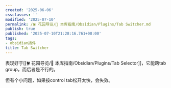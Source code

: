 ```yaml
---
created: '2025-06-06'
cssclasses: ''
modified: '2025-07-10'
permalink: /🍀 花园导览/🧰 本库指南/Obsidian/Plugins/Tab Switcher.md
publish: true
published: '2025-07-10T21:28:16.761+08:00'
tags:
- obsidian插件
title: Tab Switcher
---
```

表现好于[[🍀 花园导览/🧰 本库指南/Obsidian/Plugins/Tab Selector]]，它能跨tab group，而后者是不行的。

但有个小问题，如果按control tab松开太快，会失效。
